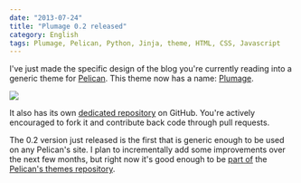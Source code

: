 ```yaml
---
date: "2013-07-24"
title: "Plumage 0.2 released"
category: English
tags: Plumage, Pelican, Python, Jinja, theme, HTML, CSS, Javascript
---
```


I've just made the specific design of the blog you're currently reading into a generic theme for [Pelican](https://getpelican.com). This theme now has a name: [Plumage](https://github.com/kdeldycke/plumage).

![](/uploads/2013/plumage-article-screenshot.png)

It also has its own [dedicated repository](https://github.com/kdeldycke/plumage) on GitHub. You're actively encouraged to fork it and contribute back code through pull requests.

The 0.2 version just released is the first that is generic enough to be used on any Pelican's site. I plan to incrementally add some improvements over the next few months, but right now it's good enough to be [part of](https://twitter.com/getpelican/status/355025140112822272) the [Pelican's themes repository](https://github.com/getpelican/pelican-themes).
